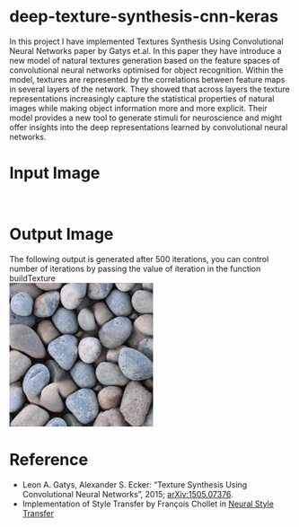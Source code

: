 # deep-texture-synthesis-cnn-keras

In this project I have implemented Textures Synthesis Using Convolutional Neural Networks paper by Gatys et.al. In this paper they have introduce a new model of natural textures generation based on the feature spaces
of convolutional neural networks optimised for object recognition. Within the model, textures are represented by the correlations between feature maps in several layers of
the network. They showed that across layers the texture representations increasingly
capture the statistical properties of natural images while making object information more and more explicit. Their model provides a new tool to generate stimuli
for neuroscience and might offer insights into the deep representations learned by
convolutional neural networks.
<br>

# Input Image


<br>

# Output Image
The following output is generated after 500 iterations, you can control number of iterations by passing the value of iteration in the function buildTexture
<br>
<img src='data/outputs/pebbles.png' />

  
  
# Reference
<ul>
<li>
Leon A. Gatys, Alexander S. Ecker: “Texture Synthesis Using Convolutional Neural Networks”, 2015; <a href='http://arxiv.org/abs/1505.07376'>arXiv:1505.07376</a>.
</li>
<li>
Implementation of Style Transfer by François Chollet in <a href='https://github.com/keras-team/keras/blob/master/examples/neural_style_transfer.py'>Neural Style Transfer</a>    
</li>
</ul>
